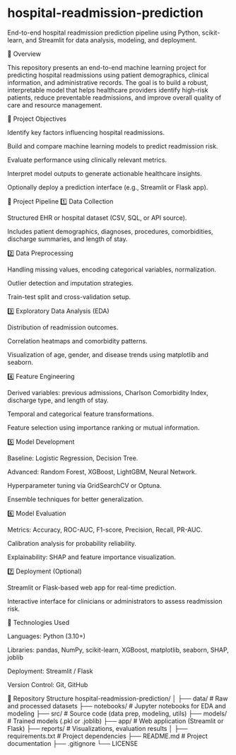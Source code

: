 # hospital-readmission-prediction
End-to-end hospital readmission prediction pipeline using Python, scikit-learn, and Streamlit for data analysis, modeling, and deployment.

📘 Overview

This repository presents an end-to-end machine learning project for predicting hospital readmissions using patient demographics, clinical information, and administrative records.
The goal is to build a robust, interpretable model that helps healthcare providers identify high-risk patients, reduce preventable readmissions, and improve overall quality of care and resource management.

🎯 Project Objectives

Identify key factors influencing hospital readmissions.

Build and compare machine learning models to predict readmission risk.

Evaluate performance using clinically relevant metrics.

Interpret model outputs to generate actionable healthcare insights.

Optionally deploy a prediction interface (e.g., Streamlit or Flask app).

🧩 Project Pipeline
1️⃣ Data Collection

Structured EHR or hospital dataset (CSV, SQL, or API source).

Includes patient demographics, diagnoses, procedures, comorbidities, discharge summaries, and length of stay.

2️⃣ Data Preprocessing

Handling missing values, encoding categorical variables, normalization.

Outlier detection and imputation strategies.

Train-test split and cross-validation setup.

3️⃣ Exploratory Data Analysis (EDA)

Distribution of readmission outcomes.

Correlation heatmaps and comorbidity patterns.

Visualization of age, gender, and disease trends using matplotlib and seaborn.

4️⃣ Feature Engineering

Derived variables: previous admissions, Charlson Comorbidity Index, discharge type, and length of stay.

Temporal and categorical feature transformations.

Feature selection using importance ranking or mutual information.

5️⃣ Model Development

Baseline: Logistic Regression, Decision Tree.

Advanced: Random Forest, XGBoost, LightGBM, Neural Network.

Hyperparameter tuning via GridSearchCV or Optuna.

Ensemble techniques for better generalization.

6️⃣ Model Evaluation

Metrics: Accuracy, ROC-AUC, F1-score, Precision, Recall, PR-AUC.

Calibration analysis for probability reliability.

Explainability: SHAP and feature importance visualization.

7️⃣ Deployment (Optional)

Streamlit or Flask-based web app for real-time prediction.

Interactive interface for clinicians or administrators to assess readmission risk.

🧠 Technologies Used

Languages: Python (3.10+)

Libraries: pandas, NumPy, scikit-learn, XGBoost, matplotlib, seaborn, SHAP, joblib

Deployment: Streamlit / Flask

Version Control: Git, GitHub

📁 Repository Structure
hospital-readmission-prediction/
│
├── data/                # Raw and processed datasets
├── notebooks/           # Jupyter notebooks for EDA and modeling
├── src/                 # Source code (data prep, modeling, utils)
├── models/              # Trained models (.pkl or .joblib)
├── app/                 # Web application (Streamlit or Flask)
├── reports/             # Visualizations, evaluation results
│
├── requirements.txt     # Project dependencies
├── README.md            # Project documentation
├── .gitignore
└── LICENSE
